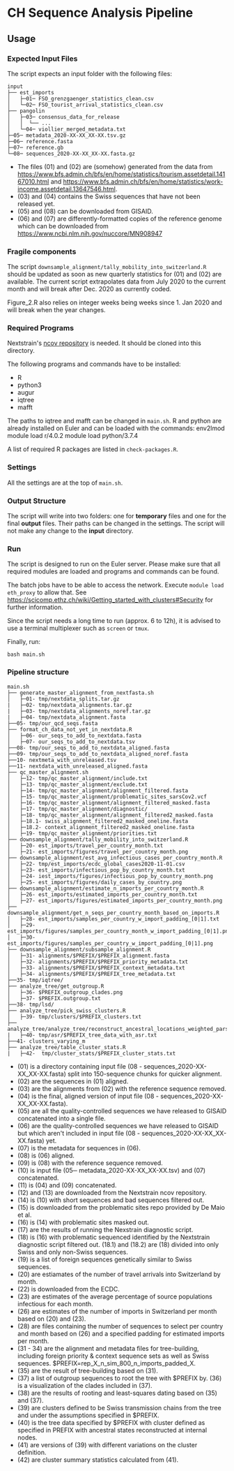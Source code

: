 # CH Sequence Analysis Pipeline

## Usage

### Expected Input Files

The script expects an input folder with the following files:

```
input
├── est_imports
│   ├─01─ FSO_grenzgaenger_statistics_clean.csv
│   └─02─ FSO_tourist_arrival_statistics_clean.csv
├── pangolin
│   ├─03─ consensus_data_for_release
│   │  └── ...
│   └─04─ viollier_merged_metadata.txt
├─05─ metadata_2020-XX-XX_XX-XX.tsv.gz
├─06─ reference.fasta
├─07─ reference.gb
└─08─ sequences_2020-XX-XX_XX-XX.fasta.gz
```

- The files (01) and (02) are (somehow) generated from the data from https://www.bfs.admin.ch/bfs/en/home/statistics/tourism.assetdetail.14167010.html and https://www.bfs.admin.ch/bfs/en/home/statistics/work-income.assetdetail.13647546.html.
- (03) and (04) contains the Swiss sequences that have not been released yet.
- (05) and (08) can be downloaded from GISAID.
- (06) and (07) are differently-formatted copies of the reference genome which can be downloaded from https://www.ncbi.nlm.nih.gov/nuccore/MN908947

### Fragile components

The script `downsample_alignment/tally_mobility_into_switzerland.R` should be updated as soon as new quarterly statistics for (01) and (02) are available. The current script extrapolates data from July 2020 to the current month and will break after Dec. 2020 as currently coded.

Figure_2.R also relies on integer weeks being weeks since 1. Jan 2020 and will break when the year changes.

### Required Programs

Nextstrain's [ncov repository](https://github.com/nextstrain/ncov) is needed. It should be cloned into this directory.

The following programs and commands have to be installed:

- R
- python3
- augur
- iqtree
- mafft

The paths to iqtree and mafft can be changed in `main.sh`.
R and python are already installed on Euler and can be loaded with the commands:
env2lmod
module load r/4.0.2
module load python/3.7.4

A list of required R packages are listed in `check-packages.R`.


### Settings

All the settings are at the top of `main.sh`.


### Output Structure

The script will write into two folders: one for **temporary** files and one for the final **output** files. Their paths can be changed in the settings. The script will not make any change to the **input** directory.


### Run

The script is designed to run on the Euler server. Please make sure that all required modules are loaded and programs and commands can be found.

The batch jobs have to be able to access the network. Execute `module load eth_proxy` to allow that. See https://scicomp.ethz.ch/wiki/Getting_started_with_clusters#Security for further information.

Since the script needs a long time to run (approx. 6 to 12h), it is advised to use a terminal multiplexer such as `screen` or `tmux`.

Finally, run:

```
bash main.sh
```

### Pipeline structure
```
main.sh
├── generate_master_alignment_from_nextfasta.sh
│   ├─01- tmp/nextdata_splits.tar.gz
|   ├─02- tmp/nextdata_alignments.tar.gz
|   ├─03- tmp/nextdata_alignments_noref.tar.gz
|   ├─04- tmp/nextdata_alignment.fasta
├──05- tmp/our_qcd_seqs.fasta
├── format_ch_data_not_yet_in_nextdata.R
│   ├─06- our_seqs_to_add_to_nextdata.fasta
│   ├─07- our_seqs_to_add_to_nextdata.tsv
├──08- tmp/our_seqs_to_add_to_nextdata_aligned.fasta
├──09- tmp/our_seqs_to_add_to_nextdata_aligned_noref.fasta
├──10- nextmeta_with_unreleased.tsv
├──11- nextdata_with_unreleased_aligned.fasta
├── qc_master_alignment.sh
│   ├─12- tmp/qc_master_alignment/include.txt
│   ├─13- tmp/qc_master_alignment/exclude.txt
│   ├─14- tmp/qc_master_alignment/alignment_filtered.fasta
│   ├─15- tmp/qc_master_alignment/problematic_sites_sarsCov2.vcf
│   ├─16- tmp/qc_master_alignment/alignment_filtered_masked.fasta
│   ├─17- tmp/qc_master_alignment/diagnostic/
│   ├─18- tmp/qc_master_alignment/alignment_filtered2_masked.fasta
│   ├─18.1- swiss_alignment_filtered2_masked_oneline.fasta
│   ├─18.2- context_alignment_filtered2_masked_oneline.fasta
│   ├─19- tmp/qc_master_alignment/priorities.txt
├── downsample_alignment/tally_mobility_into_switzerland.R 
│   ├─20- est_imports/travel_per_country_month.txt
│   ├─21- est_imports/figures/travel_per_country_month.png
├── downsample_alignment/est_avg_infectious_cases_per_country_month.R
│   ├─22- tmp/est_imports/ecdc_global_cases2020-11-01.csv
│   ├─23- est_imports/infectious_pop_by_country_month.txt
│   ├─24- iest_imports/figures/infectious_pop_by_country_month.png
│   ├─25- est_imports/figures/daily_cases_by_country.png
├── downsample_alignment/estimate_n_imports_per_country_month.R
│   ├─26- est_imports/estimated_imports_per_country_month.txt
│   ├─27- est_imports/figures/estimated_imports_per_country_month.png
├── downsample_alignment/get_n_seqs_per_country_month_based_on_imports.R
│   ├─28- est_imports/samples_per_country_w_import_padding_[0|1].txt
│   ├─29- est_imports/figures/samples_per_country_month_w_import_padding_[0|1].png
│   ├─30- est_imports/figures/samples_per_country_w_import_padding_[0|1].png
├── downsample_alignment/subsample_alignment.R
│   ├─31- alignments/$PREFIX/$PREFIX_alignment.fasta
│   ├─32- alignments/$PREFIX/$PREFIX_priority_metadata.txt
│   ├─33- alignments/$PREFIX/$PREFIX_context_metadata.txt
│   ├─34- alignments/$PREFIX/$PREFIX_tree_metadata.txt
├──35- tmp/iqtree/
├── analyze_tree/get_outgroup.R
│   ├─36- $PREFIX_outgroup_clades.png
│   ├─37- $PREFIX.outgroup.txt
├──38- tmp/lsd/
├── analyze_tree/pick_swiss_clusters.R 
│   ├─39- tmp/clusters/$PREFIX_clusters.txt
├── analyze_tree/analyze_tree/reconstruct_ancestral_locations_weighted_parsimony.R
|   ├─40- tmp/asr/$PREFIX_tree_data_with_asr.txt
├──41- clusters_varying_m
├── analyze_tree/table_cluster_stats.R
|   ├─42-  tmp/cluster_stats/$PREFIX_cluster_stats.txt
```

- (01) is a directory containing input file (08 - sequences_2020-XX-XX_XX-XX.fasta) split into 150-sequence chunks for quicker alignment. 
- (02) are the sequences in (01) aligned.
- (03) are the alignments from (02) with the reference sequence removed.
- (04) is the final, aligned version of input file (08 - sequences_2020-XX-XX_XX-XX.fasta).
- (05) are all the quality-controlled sequences we have released to GISAID concatenated into a single file.
- (06) are the quality-controlled sequences we have released to GISAID but which aren't included in input file (08 - sequences_2020-XX-XX_XX-XX.fasta) yet.
- (07) is the metadata for sequences in (06).
- (08) is (06) aligned.
- (09) is (08) with the reference sequence removed.
- (10) is input file (05─ metadata_2020-XX-XX_XX-XX.tsv) and (07) concatenated.
- (11) is (04) and (09) concatenated.
- (12) and (13) are downloaded from the Nextstrain ncov repository.
- (14) is (10) with short sequences and bad sequences filtered out.
- (15) is downloaded from the problematic sites repo provided by De Maio et al.
- (16) is (14) with problematic sites masked out.
- (17) are the results of running the Nexstrain diagnostic script.
- (18) is (16) with problematic sequenced identified by the Nextstrain diagnostic script filtered out. (18.1) and (18.2) are (18) divided into only Swiss and only non-Swiss sequences.
- (19) is a list of foreign sequences genetically similar to Swiss sequences.
- (20) are estiamates of the number of travel arrivals into Switzerland by month.
- (22) is downloaded from the ECDC.
- (23) are estimates of the average percentage of source populations infectious for each month.
- (26) are estimates of the number of imports in Switzerland per month based on (20) and (23).
- (28) are files containing the number of sequences to select per country and month based on (26) and a specified padding for estimated imports per month.
- (31 - 34) are the alignment and metadata files for tree-building, including foreign priority & context sequence sets as well as Swiss sequences. $PREFIX=rep_X_n_sim_800_n_imports_padded_X.
- (35) are the result of tree-building based on (31).
- (37) a list of outgroup sequences to root the tree with $PREFIX by. (36) is a visualization of the clades included in (37).
- (38) are the results of rooting and least-squares dating based on (35) and (37).
- (39) are clusters defined to be Swiss transmission chains from the tree and under the assumptions specified in $PREFIX.
- (40) is the tree data specified by $PREFIX with cluster defined as specified in PREFIX with ancestral states reconstructed at internal nodes.
- (41) are versions of (39) with different variations on the cluster definition.
- (42) are cluster summary statistics calculated from (41).
